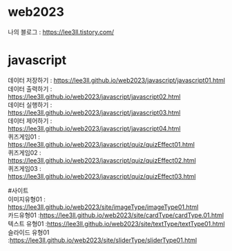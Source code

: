 # web2023

나의 블로그 : https://lee3ll.tistory.com/ 

# javascript
데이터 저장하기 : https://lee3ll.github.io/web2023/javascript/javascript01.html   
데이터 출력하기 : https://lee3ll.github.io/web2023/javascript/javascript02.html   
데이터 실행하기 : https://lee3ll.github.io/web2023/javascript/javascript03.html   
데이터 제어하기 : https://lee3ll.github.io/web2023/javascript/javascript04.html   
퀴즈게임01 : https://lee3ll.github.io/web2023/javascript/quiz/quizEffect01.html   
퀴즈게임02 : https://lee3ll.github.io/web2023/javascript/quiz/quizEffect02.html   
퀴즈게임03 : https://lee3ll.github.io/web2023/javascript/quiz/quizEffect03.html   

#사이트   
이미지유형01 : https://lee3ll.github.io/web2023/site/imageType/imageType01.html   
카드유형01 :https://lee3ll.github.io/web2023/site/cardType/cardType.01.html   
텍스트 유형01 :https://lee3ll.github.io/web2023/site/textType/textType01.html   
슬라이드 유형01 :https://lee3ll.github.io/web2023/site/sliderType/sliderType01.html   
